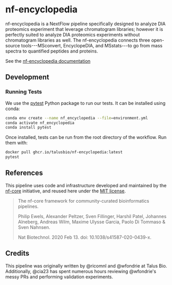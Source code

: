 # nf-encyclopedia

nf-encyclopedia is a NextFlow pipeline specifically designed to analyze DIA proteomics experiment that leverage chromatogram libraries; however it is perfectly suited to analyze DIA proteomics experiments without chromatogram libraries as well. 
The nf-encyclopedia connects three open-source tools---MSconvert, EncyclopeDIA, and MSstats---to go from mass spectra to quantified peptides and proteins. 

See the [nf-encyclopedia documentation](https://TalusBio.github.io/nf-encyclopedia)

## Development
### Running Tests
We use the [pytest](https://docs.pytest.org/en/7.0.x/contents.html) Python package to run our tests. It can be installed using conda:

``` sh
conda env create --name nf_encyclopedia --file=environment.yml
conda activate nf_encyclopedia
conda install pytest
```

Once installed, tests can be run from the root directory of the workflow.
Run them with:

``` sh
docker pull ghcr.io/talusbio/nf-encyclopedia:latest
pytest
```

## References

This pipeline uses code and infrastructure developed and maintained by the [nf-core](https://nf-co.re) initiative, and reused here under the [MIT license](https://github.com/nf-core/tools/blob/master/LICENSE).

> The nf-core framework for community-curated bioinformatics pipelines.
>
> Philip Ewels, Alexander Peltzer, Sven Fillinger, Harshil Patel, Johannes Alneberg, Andreas Wilm, Maxime Ulysse Garcia, Paolo Di Tommaso & Sven Nahnsen.
>
> Nat Biotechnol. 2020 Feb 13. doi: 10.1038/s41587-020-0439-x.

## Credits

This pipeline was originally written by @ricomnl and @wfondrie at Talus Bio. 
Additionally, @cia23 has spent numerous hours reviewing @wfondrie's messy PRs and performing validation experiments. 

